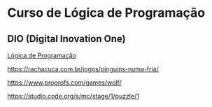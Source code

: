 # Curso de Lógica de Programação

## DIO (Digital Inovation One)

[Lógica de Programação](https://seprosp.digitalinnovation.one/course/logica-de-programacao-essencial/learning/aea1ea26-fd56-417d-8272-6e15253f4405?back=/track/dev-python-12)

<https://rachacuca.com.br/jogos/pinguins-numa-fria/>

<https://www.proprofs.com/games/wolf/>

<https://studio.code.org/s/mc/stage/1/puzzle/1>